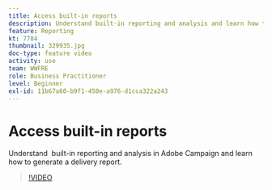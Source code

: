 ```yaml
---
title: Access built-in reports
description: Understand built-in reporting and analysis and learn how to generate a delivery report.
feature: Reporting
kt: 7784
thumbnail: 329935.jpg
doc-type: feature video
activity: use
team: WWFRE
role: Business Practitioner
level: Beginner
exl-id: 11b67a60-b9f1-450e-a976-d1cca322a243
---
```

# Access built-in reports

Understand  built-in reporting and analysis in Adobe Campaign and learn how to generate a delivery report.

>[!VIDEO](https://video.tv.adobe.com/v/329935?quality=12)
